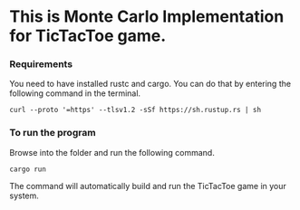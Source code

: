 # This is Monte Carlo Implementation for TicTacToe game.

### Requirements
You need to have installed rustc and cargo.
You can do that by entering the following command in the terminal.

`curl --proto '=https' --tlsv1.2 -sSf https://sh.rustup.rs | sh`

### To run the program

Browse into the folder and run the following command.

`cargo run`

The command will automatically build and run the TicTacToe game in your system.